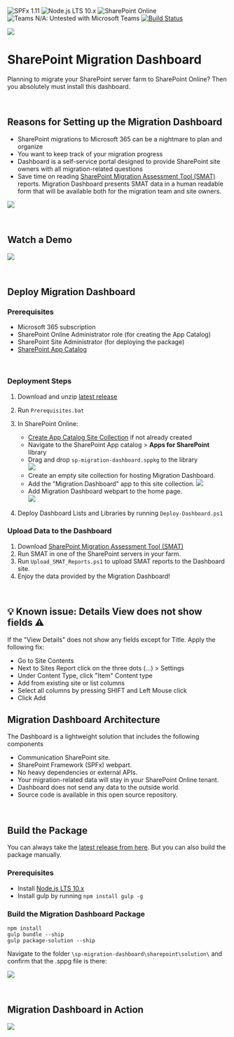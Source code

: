 ![SPFx 1.11](https://img.shields.io/badge/SPFx-1.11.0-green.svg) 
![Node.js LTS 10.x](https://img.shields.io/badge/Node.js-LTS%2010.x-green.svg) 
![SharePoint Online](https://img.shields.io/badge/SharePoint-Online-yellow.svg) 
![Teams N/A: Untested with Microsoft Teams](https://img.shields.io/badge/Teams-N%2FA-lightgrey.svg "Untested with Microsoft Teams") 
[![Build Status](https://dev.azure.com/zergs/Migration%20Dashboard/_apis/build/status/Build.sp-migration-dashboard?branchName=master)](https://dev.azure.com/zergs/Migration%20Dashboard/_build/latest?definitionId=5&branchName=master)
 
![](IMG/search.png)
# SharePoint Migration Dashboard
Planning to migrate your SharePoint server farm to SharePoint Online? Then you absolutely must install this dashboard.

<br/>

## Reasons for Setting up the Migration Dashboard

 - SharePoint migrations to Microsoft 365 can be a nightmare to plan and organize
 - You want to keep track of your migration progress
 - Dashboard is a self-service portal designed to provide SharePoint site owners with all migration-related questions
 - Save time on reading [SharePoint Migration Assessment Tool (SMAT)](https://www.microsoft.com/en-us/download/details.aspx?id=53598&WT.mc_id=rss_alldownloads_all) reports. Migration Dashboard presents SMAT data in a human readable form that will be available both for the migration team and site owners.

![](IMG/siteInfo.png)

<br/>

## Watch a Demo 
[![](IMG/video.png)](https://youtu.be/6FwCIA-aaPM)

<br/>

## Deploy Migration Dashboard

### Prerequisites

- Microsoft 365 subscription
- SharePoint Online Administrator role (for creating the App Catalog)
- SharePoint Site Administrator (for deploying the package)
- [SharePoint App Catalog](https://docs.microsoft.com/en-us/sharepoint/use-app-catalog)

<br/>

### Deployment Steps

1. Download and unzip [latest release](https://github.com/Zerg00s/sp-migration-dashboard/releases/download/1.0/sp-migration-dashboard.Release.zip)

1. Run `Prerequisites.bat`

1. In SharePoint Online: 

   *  [Create App Catalog Site Collection](https://docs.microsoft.com/en-us/sharepoint/use-app-catalog#step-1-create-the-app-catalog-site-collection) if not already created
   *  Navigate to the SharePoint App catalog > **Apps for SharePoint** library
   * Drag and drop `sp-migration-dashboard.sppkg` to the library  
![](IMG/drag-and-drop.png)
   * Create an empty site collection for hosting Migration Dashboard.
   * Add the "Migration Dashboard" app to this site collection.
   ![](IMG/add-app.png)
   * Add Migration Dashboard webpart to the home page.   
   ![](IMG/webpart.png)

4. Deploy Dashboard Lists and Libraries by running `Deploy-Dashboard.ps1`


### Upload Data to the Dashboard

1. Download [SharePoint Migration Assessment Tool (SMAT)](https://www.microsoft.com/en-us/download/details.aspx?id=53598&WT.mc_id=rss_alldownloads_all)
1. Run SMAT in one of the SharePoint servers in your farm.
1. Run `Upload_SMAT_Reports.ps1` to upload SMAT reports to the Dashboard site.
1. Enjoy the data provided by the Migration Dashboard!

<br/>

## 💡 Known issue: Details View does not show fields ⚠️
If the "View Details" does not show any fields except for Title. Apply the following fix:

- Go to Site Contents
- Next to Sites Report click on the three dots (...) > Settings
- Under Content Type, click "Item" Content type 
- Add from existing site or list columns
- Select all columns by pressing SHIFT and Left Mouse click
- Click Add


## Migration Dashboard Architecture

The Dashboard is a lightweight solution that includes the following components
- Communication SharePoint site.
- SharePoint Framework (SPFx) webpart.
- No heavy dependencies or external APIs.
- Your migration-related data will stay in your SharePoint Online tenant.
- Dashboard does not send any data to the outside world.
- Source code is available in this open source repository.

 <br/>

## Build the Package
You can always take the [latest release from here](https://github.com/Zerg00s/sp-migration-dashboard/releases/download/1.0/sp-migration-dashboard.Release.zip). But you can also build the package manually.

### Prerequisites

- Install [Node.js LTS 10.x](https://nodejs.org/dist/latest-v10.x/)
- Install gulp by running `npm install gulp -g`

### Build the Migration Dashboard Package

```
npm install
gulp bundle --ship
gulp package-solution --ship
```

Navigate to the folder `\sp-migration-dashboard\sharepoint\solution\` and confirm that the .sppg file is there:

![](IMG/package.png)

 <br/>

## Migration Dashboard in Action

![](IMG/tabs.gif)


